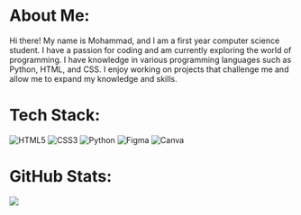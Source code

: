 # About Me:
Hi there! My name is Mohammad, and I am a first year computer science student. I have a passion for coding and am currently exploring the world of programming.
I have knowledge in various programming languages such as Python, HTML, and CSS. I enjoy working on projects that challenge me and allow me to expand my knowledge and skills.


# Tech Stack:
![HTML5](https://img.shields.io/badge/html5-%23E34F26.svg?style=for-the-badge&logo=html5&logoColor=white) ![CSS3](https://img.shields.io/badge/css3-%231572B6.svg?style=for-the-badge&logo=css3&logoColor=white) ![Python](https://img.shields.io/badge/python-3670A0?style=for-the-badge&logo=python&logoColor=ffdd54) 	![Figma](https://img.shields.io/badge/figma-%23F24E1E.svg?style=for-the-badge&logo=figma&logoColor=white) ![Canva](https://img.shields.io/badge/Canva-%2300C4CC.svg?style=for-the-badge&logo=Canva&logoColor=white)
# GitHub Stats:
![](https://github-readme-stats.vercel.app/api?username=mohammadamxn&theme=prussian&hide_border=false&include_all_commits=false&count_private=false)<br/>

